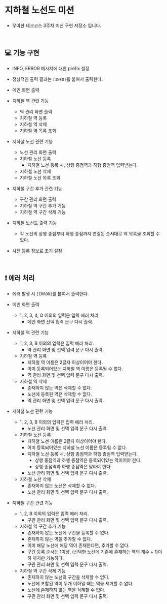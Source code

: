 # 지하철 노선도 미션

- 우아한 테크코스 3주차 미션 구현 저장소 입니다.

<br>

## :computer: 기능 구현

- INFO, ERROR 메시지에 대한 prefix 설정

- 정상적인 출력 결과는 ```[INFO]```를 붙여서 출력한다.

- 메인 화면 출력

- 지하철 역 관련 기능
  - 역 관리 화면 출력
  - 지하철 역 등록
  - 지하철 역 삭제
  - 지하철 역 목록 조회
    
- 지하철 노선 관련 기능
  - 노선 관리 화면 출력
  - 지하철 노선 등록
    - 지하철 노선 등록 시, 상행 종점역과 하행 종점역 입력받는다.
  - 지하철 노선 삭제
  - 지하철 노선 목록 조회 
    
- 지하철 구간 추가 관련 기능
  - 구간 관리 화면 출력
  - 지하철 역 구간 추가 기능
  - 지하철 역 구간 삭제 기능
    
- 지하철 노선도 출력 기능
  - 각 노선의 상행 종점부터 하행 종점까지 연결된 순서대로 역 목록을 조회할 수 있다.
  
- 사전 등록 정보로 초기 설정
  
<br>

## :exclamation: 에러 처리

- 에러 발생 시 ```[ERROR]```를 붙여서 출력한다.

- 메인 화면 출력
  - 1, 2, 3, 4, Q 이외의 입력은 입력 에러 처리.
    - 메인 화면 선택 입력 문구 다시 출력.

- 지하철 역 관련 기능
  - 1, 2, 3, B 이외의 입력은 입력 에러 처리.
    - 역 관리 화면 및 선택 입력 문구 다시 출력.
  - 지하철 역 등록
    - 지하철 역 이름은 2글자 이상이어야 한다.
    - 이미 등록되어있는 지하철 역 이름은 등록될 수 없다.
    - 역 관리 화면 및 선택 입력 문구 다시 출력.
  - 지하철 역 삭제
    - 존재하지 않는 역은 삭제할 수 없다.
    - 노선에 등록된 역은 삭제할 수 없다.
    - 역 관리 화면 및 선택 입력 문구 다시 출력.
    
- 지하철 노선 관련 기능
  - 1, 2, 3, B 이외의 입력은 입력 에러 처리.
    - 노선 관리 화면 및 선택 입력 문구 다시 출력.
  - 지하철 노선 등록
    - 지하철 노선 이름은 2글자 이상이어야 한다.
    - 이미 등록되어있는 지하철 노선 이름은 등록될 수 없다.
    - 지하철 노선 등록 시, 상행 종점역과 하행 종점역 입력받는다.
      - 상행 종점역과 하행 종점역은 등록되어있는 역이어야 한다.
      - 상행 종점역과 하행 종점역은 달라야 한다.
    - 노선 관리 화면 및 선택 입력 문구 다시 출력.
  - 지하철 노선 삭제
    - 존재하지 않는 노선은 삭제할 수 없다.
    - 노선 관리 화면 및 선택 입력 문구 다시 출력.

- 지하철 구간 관련 기능 
  - 1, 2, B 이외의 입력은 입력 에러 처리.
    - 구관 관리 화면 및 선택 입력 문구 다시 출력.
  - 지하철 역 구간 추가 기능
    - 존재하지 않는 노선에 구간을 등록할 수 없다.
    - 존재하지 않는 역을 추가할 수 없다.
    - 이미 해당 노선에 해당 역이 존재한다면, 추가할 수 없다.  
    - 구간 등록 순서는 1이상, (선택한 노선에 기존에 존재하는 역의 개수 + 1)이하 까지만 가능하다.  
    - 구관 관리 화면 및 선택 입력 문구 다시 출력.
  - 지하철 역 구간 삭제 기능
    - 존재하지 않는 노선의 구간을 삭제할 수 없다.
    - 노선에 포함된 역이 두개 이하일 때는 역을 제거할 수 없다.  
    - 노선에 존재하지 않는 역을 삭제할 수 없다.
    - 구관 관리 화면 및 선택 입력 문구 다시 출력.
    
    